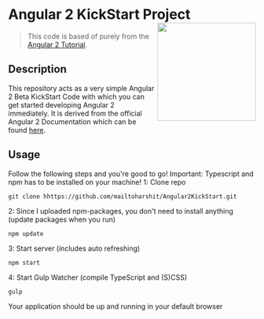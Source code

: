 # Angular 2 KickStart Project [<img src="http://1.bp.blogspot.com/-eiRkvPEafsA/Vgk0YsW9K4I/AAAAAAAAA4g/0X2djtLXwzw/s1600/vQv9AxqM.png" align="right" width="200">](https://angular.io/)
> This code is based of purely from the [Angular 2 Tutorial](https://angular.io/docs/ts/latest/quickstart.html). 

## Description
This repository acts as a very simple Angular 2 Beta KickStart Code with which you can get started developing Angular 2 immediately.
It is derived from the official Angular 2 Documentation which can be found [here](https://angular.io/docs/ts/latest/quickstart.html).

## Usage
Follow the following steps and you're good to go! Important: Typescript and npm has to be installed on your machine!
1: Clone repo
```
git clone hhttps://github.com/mailtoharshit/Angular2KickStart.git
```
2: Since I uploaded npm-packages, you don't need to install anything (update packages when you run)
```
npm update
```
3: Start server (includes auto refreshing)
```
npm start
```
4: Start Gulp Watcher (compile TypeScript and (S)CSS)
```
gulp
```




Your application should be up and running in your default browser

